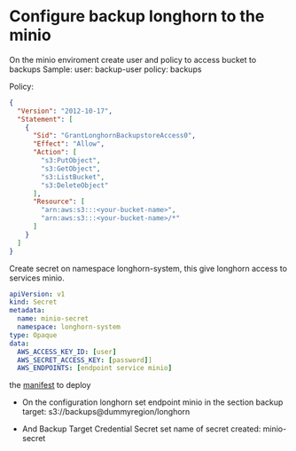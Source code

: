 # Configure backup longhorn to the minio

On the minio enviroment create user and policy to access bucket to backups
Sample:
user: backup-user
policy: backups

Policy:
```json
{
  "Version": "2012-10-17",
  "Statement": [
    {
      "Sid": "GrantLonghornBackupstoreAccess0",
      "Effect": "Allow",
      "Action": [
        "s3:PutObject",
        "s3:GetObject",
        "s3:ListBucket",
        "s3:DeleteObject"
      ],
      "Resource": [
        "arn:aws:s3:::<your-bucket-name>",
        "arn:aws:s3:::<your-bucket-name>/*"
      ]
    }
  ]
}
```

Create secret on namespace longhorn-system, this give longhorn access to services minio.

```yaml
apiVersion: v1
kind: Secret
metadata:
  name: minio-secret
  namespace: longhorn-system
type: Opaque
data:
  AWS_ACCESS_KEY_ID: [user]
  AWS_SECRET_ACCESS_KEY: [password]]
  AWS_ENDPOINTS: [endpoint service minio]  
```
the [manifest](minio-backup.yaml) to deploy


- On the configuration longhorn set endpoint minio in the section backup target:  s3://backups@dummyregion/longhorn

- And Backup Target Credential Secret set name of secret created: minio-secret




